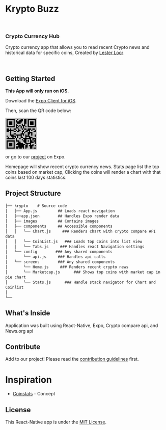# Krypto Buzz

 <br>

### Crypto Currency Hub

Crypto currency app that allows you to read recent Crypto news and historical data for specific coins, Created by [Lester Loor](https://github.com/lesterloor)

<br>

## Getting Started

**This App will only run on iOS.**

Download the [Expo Client for iOS](https://itunes.apple.com/app/apple-store/id982107779?ct=www&mt=8).

Then, scan the QR code below:

<img src="./images/code.png" align= "center" width="100" height="100" />

or go to our [project](exp://57-byi.lesterloor.krypto.exp.direct:80) on Expo.

Homepage will show recent crypto currency news. Stats page list the top coins based on market cap, Clicking the coins will render a chart with that coins last 100 days statistics.

## Project Structure

```
├── krypto    # Source code
│   ├── App.js         ## Loads react navigation
│   ├──app.json        ## Handles Expo render data
│   ├── images         ## Contains images
│   ├── components     ## Accessible components
│   │   └── Chart.js     ### Renders chart with crypto compare API data
│   │   └── CoinList.js   ### Loads top coins into list view
│   │   └── Tabs.js     ### Handles react Navigation settings
│   └── config        ### Any shared components
│       └── api.js     ### Handles api calls
│   └── screens        ### Any shared components
│       └── Home.js     ### Renders recent crypto news
│       └── Marketcap.js      ### Shows top coins with market cap in pie chart
│       └── Stats.js      ### Handle stack navigator for Chart and Coinlist
│
└──
```

## What's Inside

Application was built using React-Native, Expo, Crypto compare api, and News.org api

## Contribute

Add to our project! Please read the [contribution guidelines](CONTRIBUTING.md) first.

# Inspiration

* [Coinstats](https://itunes.apple.com/us/app/coin-stats-crypto-portfolio/id1247849330?mt=8) - Concept

## License

This React-Native app is under the [MIT License](https://github.com/nethanelkohen/ByeBye/blob/master/LICENSE).
